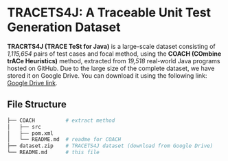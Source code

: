 # TRACETS4J: A Traceable Unit Test Generation Dataset
**TRACRTS4J (TRACE TeSt for Java)** is a large-scale dataset consisting of *1,115,654* pairs of test cases and focal method, using the **COACH (COmbine trACe Heuristics)** method, extracted from *19,518* real-world Java programs hosted on GitHub. 
Due to the large size of the complete dataset, we have stored it on Google Drive. You can download it using the following link: [Google Drive link](https://drive.google.com/file/d/1Py10dspB_4LtOqSpdaoEaN4QgAwLqG7V/view?usp=drive_link).

## File Structure
```bash
├── COACH          # extract method
│   ├── src
│   ├── pom.xml
│   └── README.md  # readme for COACH
├── dataset.zip    # TRACETS4J dataset (download from Google Drive)
└── README.md      # this file
```
